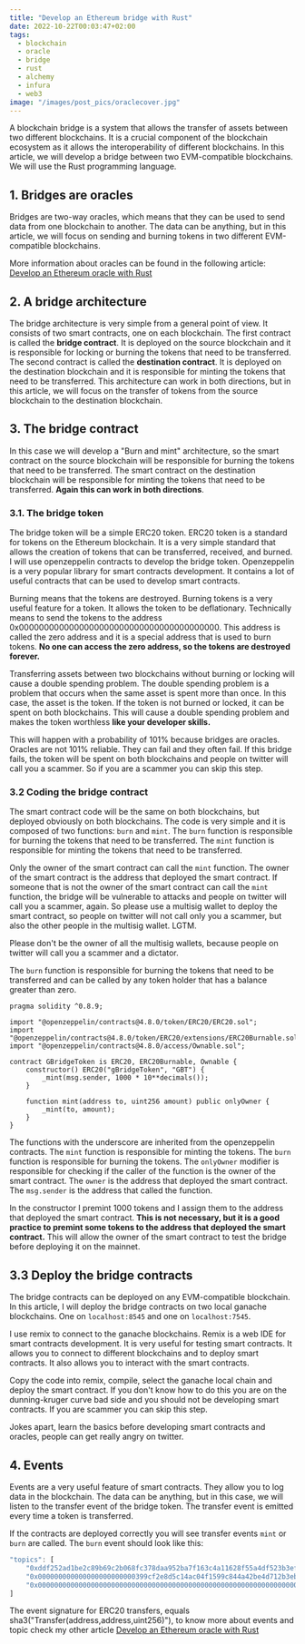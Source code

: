 ```yaml
---
title: "Develop an Ethereum bridge with Rust"
date: 2022-10-22T00:03:47+02:00
tags:
  - blockchain
  - oracle
  - bridge
  - rust
  - alchemy
  - infura
  - web3
image: "/images/post_pics/oraclecover.jpg"
---
```


A blockchain bridge is a system that allows the transfer of assets between two different blockchains. It is a crucial component of the blockchain ecosystem as it allows the interoperability of different blockchains. In this article, we will develop a bridge between two EVM-compatible blockchains. We will use the Rust programming language.

## 1. Bridges are oracles

Bridges are two-way oracles, which means that they can be used to send data from one blockchain to another. The data can be anything, but in this article, we will focus on sending and burning tokens in two different EVM-compatible blockchains.

More information about oracles can be found in the following article:
[Develop an Ethereum oracle with Rust](https://lorenzozaccagnini.it/posts/simple-rust-oracle/)

## 2. A bridge architecture

The bridge architecture is very simple from a general point of view. It consists of two smart contracts, one on each blockchain. The first contract is called the **bridge contract**. It is deployed on the source blockchain and it is responsible for locking or burning the tokens that need to be transferred. The second contract is called the **destination contract**. It is deployed on the destination blockchain and it is responsible for minting the tokens that need to be transferred. This architecture can work in both directions, but in this article, we will focus on the transfer of tokens from the source blockchain to the destination blockchain.

## 3. The bridge contract

In this case we will develop a "Burn and mint" architecture, so the smart contract on the source blockchain will be responsible for burning the tokens that need to be transferred. The smart contract on the destination blockchain will be responsible for minting the tokens that need to be transferred. **Again this can work in both directions**.

### 3.1. The bridge token

The bridge token will be a simple ERC20 token. ERC20 token is a standard for tokens on the Ethereum blockchain. It is a very simple standard that allows the creation of tokens that can be transferred, received, and burned. I will use openzeppelin contracts to develop the bridge token. Openzeppelin is a very popular library for smart contracts development. It contains a lot of useful contracts that can be used to develop smart contracts.

Burning means that the tokens are destroyed. Burning tokens is a very useful feature for a token. It allows the token to be deflationary. Technically means to send the tokens to the address 0x0000000000000000000000000000000000000000. This address is called the zero address and it is a special address that is used to burn tokens. **No one can access the zero address, so the tokens are destroyed forever.**

Transferring assets between two blockchains without burning or locking will cause a double spending problem. The double spending problem is a problem that occurs when the same asset is spent more than once. In this case, the asset is the token. If the token is not burned or locked, it can be spent on both blockchains. This will cause a double spending problem and makes the token worthless **like your developer skills.**

This will happen with a probability of 101% because bridges are oracles. Oracles are not 101% reliable. They can fail and they often fail. If this bridge fails, the token will be spent on both blockchains and people on twitter will call you a scammer. So if you are a scammer you can skip this step.

### 3.2 Coding the bridge contract

The smart contract code will be the same on both blockchains, but deployed obviously on both blockchains. The code is very simple and it is composed of two functions: `burn` and `mint`. The `burn` function is responsible for burning the tokens that need to be transferred. The `mint` function is responsible for minting the tokens that need to be transferred.

Only the owner of the smart contract can call the `mint` function. The owner of the smart contract is the address that deployed the smart contract. If someone that is not the owner of the smart contract can call the `mint` function, the bridge will be vulnerable to attacks and people on twitter will call you a scammer, again. So please use a multisig wallet to deploy the smart contract, so people on twitter will not call only you a scammer, but also the other people in the multisig wallet. LGTM.

Please don't be the owner of all the multisig wallets, because people on twitter will call you a scammer and a dictator.

The `burn` function is responsible for burning the tokens that need to be transferred and can be called by any token holder that has a balance greater than zero.

```solidity
pragma solidity ^0.8.9;

import "@openzeppelin/contracts@4.8.0/token/ERC20/ERC20.sol";
import "@openzeppelin/contracts@4.8.0/token/ERC20/extensions/ERC20Burnable.sol";
import "@openzeppelin/contracts@4.8.0/access/Ownable.sol";

contract GBridgeToken is ERC20, ERC20Burnable, Ownable {
    constructor() ERC20("gBridgeToken", "GBT") {
        _mint(msg.sender, 1000 * 10**decimals());
    }

    function mint(address to, uint256 amount) public onlyOwner {
        _mint(to, amount);
    }
}
```

The functions with the underscore are inherited from the openzeppelin contracts. The `mint` function is responsible for minting the tokens. The `burn` function is responsible for burning the tokens. The `onlyOwner` modifier is responsible for checking if the caller of the function is the owner of the smart contract. The `owner` is the address that deployed the smart contract. The `msg.sender` is the address that called the function.

In the constructor I premint 1000 tokens and I assign them to the address that deployed the smart contract. **This is not necessary, but it is a good practice to premint some tokens to the address that deployed the smart contract.** This will allow the owner of the smart contract to test the bridge before deploying it on the mainnet.

## 3.3 Deploy the bridge contracts

The bridge contracts can be deployed on any EVM-compatible blockchain. In this article, I will deploy the bridge contracts on two local ganache blockchains. One on `localhost:8545` and one on `localhost:7545`.

I use remix to connect to the ganache blockchains. Remix is a web IDE for smart contracts development. It is very useful for testing smart contracts. It allows you to connect to different blockchains and to deploy smart contracts. It also allows you to interact with the smart contracts.

Copy the code into remix, compile, select the ganache local chain and deploy the smart contract. If you don't know how to do this you are on the dunning-kruger curve bad side and you should not be developing smart contracts. If you are scammer you can skip this step.

Jokes apart, learn the basics before developing smart contracts and oracles, people can get really angry on twitter.

## 4. Events

Events are a very useful feature of smart contracts. They allow you to log data in the blockchain. The data can be anything, but in this case, we will listen to the transfer event of the bridge token. The transfer event is emitted every time a token is transferred.

If the contracts are deployed correctly you will see transfer events `mint` or `burn` are called. The `burn` event should look like this:

```javascript
"topics": [
    "0xddf252ad1be2c89b69c2b068fc378daa952ba7f163c4a11628f55a4df523b3ef",
    "0x000000000000000000000000399cf2e8d5c14ac04f1599c844a42be4d712b3eb",
    "0x0000000000000000000000000000000000000000000000000000000000000000"
]
```

The event signature for ERC20 transfers, equals sha3("Transfer(address,address,uint256)"), to know more about events and topic check my other article [Develop an Ethereum oracle with Rust](https://lorenzozaccagnini.it/posts/simple-rust-oracle/)
